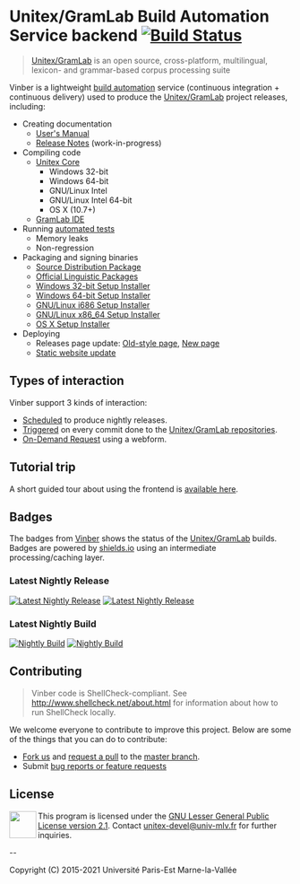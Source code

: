 # Unitex/GramLab Build Automation Service backend [![Build Status](https://travis-ci.org/UnitexGramLab/vinber-backend.svg?branch=master)](https://travis-ci.org/UnitexGramLab/vinber-backend)

> [Unitex/GramLab][unitexgramlab] is an open source, cross-platform, multilingual, lexicon- and grammar-based corpus processing suite

Vinber is a lightweight [build automation](http://en.wikipedia.org/wiki/Build_automation) service (continuous integration + continuous delivery) used to produce the [Unitex/GramLab][unitexgramlab] project releases, including:

 - Creating documentation
   - <a href="https://github.com/UnitexGramLab/unitex-doc-usermanual" target="_blank">User's Manual</a>
   - <a href="http://unitex.univ-mlv.fr/releases/latest-beta/changes/" target="_blank">Release Notes</a> (work-in-progress)
 - Compiling code
   - <a href="https://github.com/UnitexGramLab/unitex-core" target="_blank">Unitex Core</a>
     - Windows 32-bit
     - Windows 64-bit
     - GNU/Linux Intel
     - GNU/Linux Intel 64-bit
     - OS X (10.7+)
   - <a href="https://github.com/UnitexGramLab/gramlab-ide" target="_blank">GramLab IDE</a>
 - Running <a href="https://github.com/UnitexGramLab/unitex-core-tests" target="_blank">automated tests</a>
   - Memory leaks
   - Non-regression
 - Packaging and signing binaries
   - <a href="http://unitex.univ-mlv.fr/releases/latest-beta/source/" target="_blank">Source Distribution Package</a>
   - <a href="http://unitex.univ-mlv.fr/releases/latest-beta/lingua/" target="_blank">Official Linguistic Packages</a>
   - <a href="http://unitex.univ-mlv.fr/releases/latest-beta/win32/" target="_blank">Windows 32-bit Setup Installer</a>
   - <a href="http://unitex.univ-mlv.fr/releases/latest-beta/win64/" target="_blank">Windows 64-bit Setup Installer</a>
   - <a href="http://unitex.univ-mlv.fr/releases/latest-beta/linux-i686/" target="_blank">GNU/Linux i686 Setup Installer</a>
   - <a href="http://unitex.univ-mlv.fr/releases/latest-beta/linux-x86_64/" target="_blank">GNU/Linux x86_64 Setup Installer</a>
   - <a href="http://unitex.univ-mlv.fr/releases/latest-beta/osx/" target="_blank">OS X Setup Installer</a>
 - Deploying
   - Releases page update: <a href="http://www-igm.univ-mlv.fr/~unitex/index.php?page=3&html=latest-beta.html" target="_blank">Old-style page</a>, <a href="http://unitex.univ-mlv.fr/releases" target="_blank">New page</a>
   - <a href="http://unitex.univ-mlv.fr" target="_blank">Static website update</a>

## Types of interaction

Vinber support 3 kinds of interaction:

  - [Scheduled][nightly] to produce nightly releases.
  - [Triggered][commit] on every commit done to the [Unitex/GramLab repositories][repos].
  - <a href="http://unitex.univ-mlv.fr/v6/#bundle=nightly&action=rebuild" target="_blank">On-Demand Request</a> using a webform.

## Tutorial trip

A short guided tour about using the frontend is <a href="http://unitex.univ-mlv.fr/v6/#bundle=nightly&q=latest&action=help" target="_blank">available here</a>.

## Badges

The badges from [Vinber][vinber] shows the status of the [Unitex/GramLab][unitexgramlab] builds. Badges are powered by [shields.io](http://shields.io/) using an intermediate processing/caching layer.

### Latest Nightly Release

[![Latest Nightly Release](http://unitex.univ-mlv.fr/v6/badge/nightly/latest-deployed.svg?subject=product.name&status=product.version.string)][deployed] [![Latest Nightly Release](http://unitex.univ-mlv.fr/v6/badge/nightly/latest-deployed.svg?status=build.started&label=Latest%20Built&color=5CB85C)][deployed]

### Latest Nightly Build

[![Nightly Build](http://unitex.univ-mlv.fr/v6/badge/nightly/latest.svg?subject=product.name&status=product.version.string)][nightly] [![Nightly Build](http://unitex.univ-mlv.fr/v6/badge/nightly/latest.svg?status=build.status)][nightly]

## Contributing

> Vinber code is ShellCheck-compliant. See http://www.shellcheck.net/about.html for information about how to run ShellCheck locally.

We welcome everyone to contribute to improve this project. Below are some of the things that you can do to contribute:

-  [Fork us](https://github.com/UnitexGramLab/vinber-backend/fork) and [request a pull](https://github.com/UnitexGramLab/vinber-backend/pulls) to the [master branch](https://github.com/UnitexGramLab/vinber-backend/tree/master).
-  Submit [bug reports or feature requests](https://github.com/UnitexGramLab/vinber-backend/issues)

## License

<a href="/LICENSE"><img height="48" align="left" src="http://www.gnu.org/graphics/empowered-by-gnu.svg"></a>

This program is licensed under the [GNU Lesser General Public License version 2.1](/LICENSE). Contact unitex-devel@univ-mlv.fr for further inquiries.

--

Copyright (C) 2015-2021 Université Paris-Est Marne-la-Vallée

[repos]:   https://github.com/unitexgramlab
[unitexgramlab]:  http://unitexgramlab.org
[vinber]:  http://unitex.univ-mlv.fr/v6
[nightly]: http://unitex.univ-mlv.fr/v6/#bundle=nightly&q=latest
[commit]:  http://unitex.univ-mlv.fr/v6/#bundle=commit&q=latest
[deployed]:  http://unitex.univ-mlv.fr/v6/#bundle=nightly&q=latest-deployed
[request]: http://unitex.univ-mlv.fr/v6/#bundle=nightly&action=rebuild
[tour]:    http://unitex.univ-mlv.fr/v6/#bundle=nightly&q=buils&action=help
